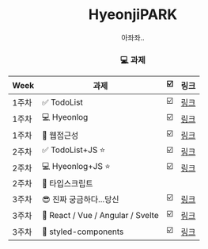 <div align=center>

# HyeonjiPARK

<p>아좌좌..</p>

### 💻 과제

| Week  | 과제                              | ☑️  | 링크                                                               |
| ----- | --------------------------------- | --- | ------------------------------------------------------------------ |
| 1주차 | ✅ TodoList                       | ☑️  | [링크](https://github.com/IN-SOPT-WEB/HyeonJiPARK/pull/1 "🔗링크") |
| 1주차 | 💻 Hyeonlog                       | ☑️  | [링크](https://github.com/IN-SOPT-WEB/HyeonJiPARK/pull/1 "🔗링크") |
| 1주차 | 📝 웹접근성                       | ☑️  | [링크](https://github.com/IN-SOPT-WEB/HyeonJiPARK/pull/1 "🔗링크") |
| 2주차 | ✅ TodoList+JS ⭐️                | ☑️  | [링크](https://github.com/IN-SOPT-WEB/HyeonJiPARK/pull/2 "🔗링크") |
| 2주차 | 💻 Hyeonlog+JS ⭐️                | ☑️  | [링크](https://github.com/IN-SOPT-WEB/HyeonJiPARK/pull/2 "🔗링크") |
| 2주차 | 📝 타입스크립트                   |     |                                                                    |
| 3주차 | 😎 진짜 궁금하다...당신           | ☑️  | [링크](https://github.com/IN-SOPT-WEB/HyeonJiPARK/pull/4 "🔗링크") |
| 3주차 | 📝 React / Vue / Angular / Svelte | ☑️  | [링크](https://github.com/IN-SOPT-WEB/HyeonJiPARK/pull/6 "🔗링크") |
| 3주차 | 📝 styled-components              | ☑️  | [링크](https://github.com/IN-SOPT-WEB/HyeonJiPARK/pull/6 "🔗링크") |

</div>
